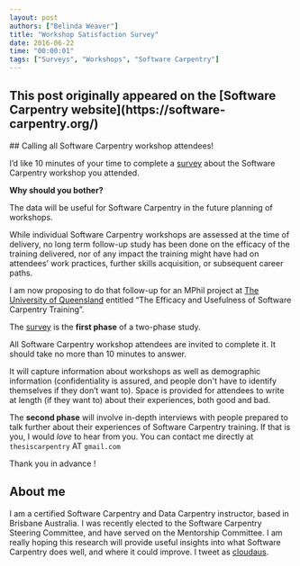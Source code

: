 ```yaml
---
layout: post
authors: ["Belinda Weaver"]
title: "Workshop Satisfaction Survey"
date: 2016-06-22
time: "00:00:01"
tags: ["Surveys", "Workshops", "Software Carpentry"]
---
```


<h2>This post originally appeared on the [Software Carpentry website](https://software-carpentry.org/)</h2>
## Calling all Software Carpentry workshop attendees! 

I’d like 10 minutes of your time to complete a 
[survey](https://survey.its.uq.edu.au/Checkbox/Software-Carpentry-Trainee-Survey.aspx)
about the Software Carpentry workshop you attended.

**Why should you bother?**

The data will be useful for Software Carpentry in the future planning of workshops.

While individual Software Carpentry workshops are assessed at the time of delivery, 
no long term follow-up study has been done on the efficacy of the training delivered, 
nor of any impact the training might have had on attendees’ work practices, 
further skills acquisition, or subsequent career paths. 

I am now proposing to do that follow-up for an MPhil project at 
[The University of Queensland](http://www.uq.edu.au/) entitled “The Efficacy and Usefulness of Software Carpentry Training”. 

The [survey](https://survey.its.uq.edu.au/Checkbox/Software-Carpentry-Trainee-Survey.aspx) is the **first phase** of a two-phase study. 

All Software Carpentry workshop attendees are invited to complete it. 
It should take no more than 10 minutes to answer. 

It will capture information about workshops as well as demographic information 
(confidentiality is assured, and people don't have to identify themselves 
if they don’t want to). Space is provided for attendees to write at 
length (if they want to) about their experiences, both good and bad.

The **second phase** will involve in-depth interviews with people prepared 
to talk further about their experiences of Software Carpentry training. 
If that is you, I would *love* to hear from you. 
You can contact me directly at `thesiscarpentry` AT `gmail.com`

Thank you in advance !

## About me

I am a certified Software Carpentry and Data Carpentry instructor, based in Brisbane Australia. 
I was recently elected to the Software Carpentry Steering Committee, and have served on the Mentorship Committee. 
I am really hoping this research will provide useful insights into what 
Software Carpentry does well, and where it could improve. 
I tweet as [cloudaus](https://twitter.com/cloudaus).
